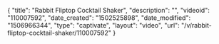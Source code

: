 {
    "title": "Rabbit Fliptop Cocktail Shaker",
    "description": "",
    "videoid": "110007592",
    "date_created": "1502525898",
    "date_modified": "1506966344",
    "type": "captivate",
    "layout": "video",
    "url": "\/v\/rabbit-fliptop-cocktail-shaker\/110007592"
}